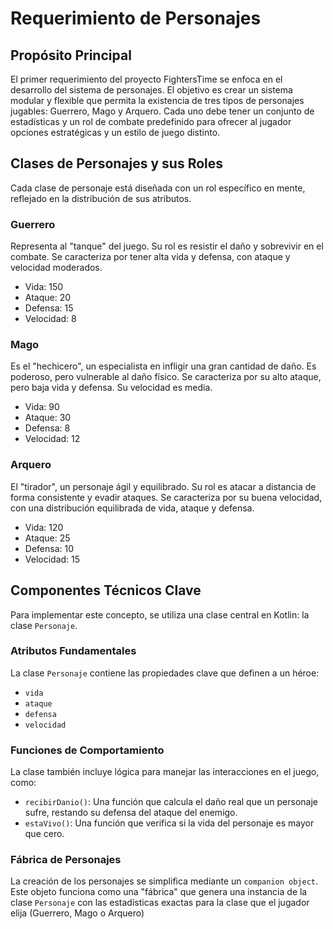 # Requerimiento de Personajes

## Propósito Principal

El primer requerimiento del proyecto FightersTime se enfoca en el desarrollo del sistema de personajes. El objetivo es crear un sistema modular y flexible que permita la existencia de tres tipos de personajes jugables: Guerrero, Mago y Arquero. Cada uno debe tener un conjunto de estadísticas y un rol de combate predefinido para ofrecer al jugador opciones estratégicas y un estilo de juego distinto.

## Clases de Personajes y sus Roles

Cada clase de personaje está diseñada con un rol específico en mente, reflejado en la distribución de sus atributos.

### Guerrero

Representa al "tanque" del juego. Su rol es resistir el daño y sobrevivir en el combate. Se caracteriza por tener alta vida y defensa, con ataque y velocidad moderados.

*   Vida: 150
*   Ataque: 20
*   Defensa: 15
*   Velocidad: 8

### Mago

Es el "hechicero", un especialista en infligir una gran cantidad de daño. Es poderoso, pero vulnerable al daño físico. Se caracteriza por su alto ataque, pero baja vida y defensa. Su velocidad es media.

*   Vida: 90
*   Ataque: 30
*   Defensa: 8
*   Velocidad: 12

### Arquero

El "tirador", un personaje ágil y equilibrado. Su rol es atacar a distancia de forma consistente y evadir ataques. Se caracteriza por su buena velocidad, con una distribución equilibrada de vida, ataque y defensa.

*   Vida: 120
*   Ataque: 25
*   Defensa: 10
*   Velocidad: 15

## Componentes Técnicos Clave

Para implementar este concepto, se utiliza una clase central en Kotlin: la clase `Personaje`.

### Atributos Fundamentales

La clase `Personaje` contiene las propiedades clave que definen a un héroe:

*   `vida`
*   `ataque`
*   `defensa`
*   `velocidad`

### Funciones de Comportamiento

La clase también incluye lógica para manejar las interacciones en el juego, como:

*   `recibirDanio()`: Una función que calcula el daño real que un personaje sufre, restando su defensa del ataque del enemigo.
*   `estaVivo()`: Una función que verifica si la vida del personaje es mayor que cero.

### Fábrica de Personajes

La creación de los personajes se simplifica mediante un `companion object`. Este objeto funciona como una "fábrica" que genera una instancia de la clase `Personaje` con las estadísticas exactas para la clase que el jugador elija (Guerrero, Mago o Arquero)